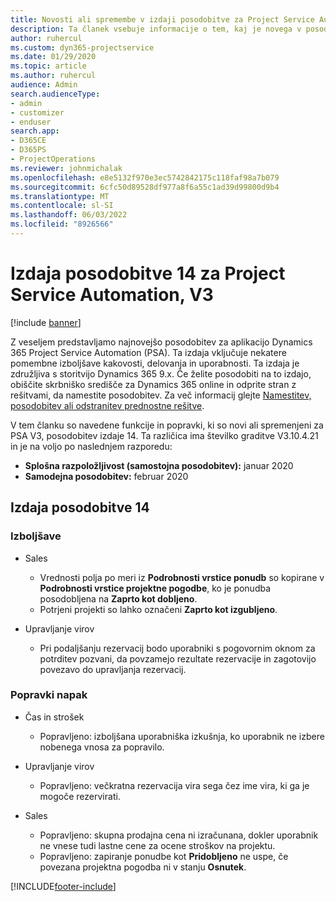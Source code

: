 ```yaml
---
title: Novosti ali spremembe v izdaji posodobitve za Project Service Automation 14, V3
description: Ta članek vsebuje informacije o tem, kaj je novega v posodobitvi Project Service Automation, izdaja 14 V3.
author: ruhercul
ms.custom: dyn365-projectservice
ms.date: 01/29/2020
ms.topic: article
ms.author: ruhercul
audience: Admin
search.audienceType:
- admin
- customizer
- enduser
search.app:
- D365CE
- D365PS
- ProjectOperations
ms.reviewer: johnmichalak
ms.openlocfilehash: e8e5132f970e3ec5742842175c118faf98a7b079
ms.sourcegitcommit: 6cfc50d89528df977a8f6a55c1ad39d99800d9b4
ms.translationtype: MT
ms.contentlocale: sl-SI
ms.lasthandoff: 06/03/2022
ms.locfileid: "8926566"
---
```

# <a name="project-service-automation-update-release-14-v3"></a>Izdaja posodobitve 14 za Project Service Automation, V3

[!include [banner](../includes/psa-now-project-operations.md)]

Z veseljem predstavljamo najnovejšo posodobitev za aplikacijo Dynamics 365 Project Service Automation (PSA). Ta izdaja vključuje nekatere pomembne izboljšave kakovosti, delovanja in uporabnosti. Ta izdaja je združljiva s storitvijo Dynamics 365 9.x. Če želite posodobiti na to izdajo, obiščite skrbniško središče za Dynamics 365 online in odprite stran z rešitvami, da namestite posodobitev. Za več informacij glejte [Namestitev, posodobitev ali odstranitev prednostne rešitve](/power-platform/admin/install-remove-preferred-solution).

V tem članku so navedene funkcije in popravki, ki so novi ali spremenjeni za PSA V3, posodobitev izdaje 14. Ta različica ima številko graditve V3.10.4.21 in je na voljo po naslednjem razporedu:

- **Splošna razpoložljivost (samostojna posodobitev):** januar 2020
- **Samodejna posodobitev:** februar 2020

## <a name="update-release-14"></a>Izdaja posodobitve 14

### <a name="enhancements"></a>Izboljšave

- Sales

     - Vrednosti polja po meri iz **Podrobnosti vrstice ponudb** so kopirane v **Podrobnosti vrstice projektne pogodbe**, ko je ponudba posodobljena na **Zaprto kot dobljeno**.
     - Potrjeni projekti so lahko označeni **Zaprto kot izgubljeno**.

- Upravljanje virov

     - Pri podaljšanju rezervacij bodo uporabniki s pogovornim oknom za potrditev pozvani, da povzamejo rezultate rezervacije in zagotovijo povezavo do upravljanja rezervacij.


### <a name="bug-fixes"></a>Popravki napak

- Čas in strošek

     - Popravljeno: izboljšana uporabniška izkušnja, ko uporabnik ne izbere nobenega vnosa za popravilo.

- Upravljanje virov

     - Popravljeno: večkratna rezervacija vira sega čez ime vira, ki ga je mogoče rezervirati.

- Sales

     - Popravljeno: skupna prodajna cena ni izračunana, dokler uporabnik ne vnese tudi lastne cene za ocene stroškov na projektu.
     - Popravljeno: zapiranje ponudbe kot **Pridobljeno** ne uspe, če povezana projektna pogodba ni v stanju **Osnutek**.



[!INCLUDE[footer-include](../includes/footer-banner.md)]
